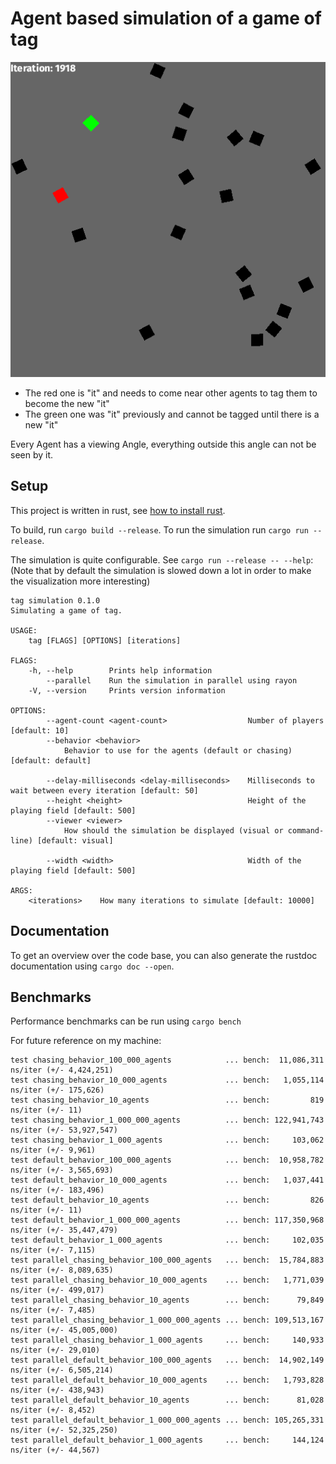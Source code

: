 # Agent based simulation of a game of tag

![screenshot](simulation.png)

* The red one is "it" and needs to come near other agents to tag them to become the new "it"
* The green one was "it" previously and cannot be tagged until there is a new "it"

Every Agent has a viewing Angle, everything outside this angle can not be seen by it.

## Setup

This project is written in rust, see [how to install rust](https://www.rust-lang.org/tools/install).

To build, run `cargo build --release`. To run the simulation run `cargo run --release`.

The simulation is quite configurable. See `cargo run --release -- --help`:
(Note that by default the simulation is slowed down a lot in order to make the visualization more interesting)
```
tag simulation 0.1.0
Simulating a game of tag.

USAGE:
    tag [FLAGS] [OPTIONS] [iterations]

FLAGS:
    -h, --help        Prints help information
        --parallel    Run the simulation in parallel using rayon
    -V, --version     Prints version information

OPTIONS:
        --agent-count <agent-count>                  Number of players [default: 10]
        --behavior <behavior>
            Behavior to use for the agents (default or chasing) [default: default]

        --delay-milliseconds <delay-milliseconds>    Milliseconds to wait between every iteration [default: 50]
        --height <height>                            Height of the playing field [default: 500]
        --viewer <viewer>
            How should the simulation be displayed (visual or command-line) [default: visual]

        --width <width>                              Width of the playing field [default: 500]

ARGS:
    <iterations>    How many iterations to simulate [default: 10000]
```

## Documentation

To get an overview over the code base, you can also generate the rustdoc documentation using `cargo doc --open`.

## Benchmarks
Performance benchmarks can be run using `cargo bench`

For future reference on my machine:
```
test chasing_behavior_100_000_agents            ... bench:  11,086,311 ns/iter (+/- 4,424,251)
test chasing_behavior_10_000_agents             ... bench:   1,055,114 ns/iter (+/- 175,626)
test chasing_behavior_10_agents                 ... bench:         819 ns/iter (+/- 11)
test chasing_behavior_1_000_000_agents          ... bench: 122,941,743 ns/iter (+/- 53,927,547)
test chasing_behavior_1_000_agents              ... bench:     103,062 ns/iter (+/- 9,961)
test default_behavior_100_000_agents            ... bench:  10,958,782 ns/iter (+/- 3,565,693)
test default_behavior_10_000_agents             ... bench:   1,037,441 ns/iter (+/- 183,496)
test default_behavior_10_agents                 ... bench:         826 ns/iter (+/- 11)
test default_behavior_1_000_000_agents          ... bench: 117,350,968 ns/iter (+/- 35,447,479)
test default_behavior_1_000_agents              ... bench:     102,035 ns/iter (+/- 7,115)
test parallel_chasing_behavior_100_000_agents   ... bench:  15,784,883 ns/iter (+/- 8,089,635)
test parallel_chasing_behavior_10_000_agents    ... bench:   1,771,039 ns/iter (+/- 499,017)
test parallel_chasing_behavior_10_agents        ... bench:      79,849 ns/iter (+/- 7,485)
test parallel_chasing_behavior_1_000_000_agents ... bench: 109,513,167 ns/iter (+/- 45,005,000)
test parallel_chasing_behavior_1_000_agents     ... bench:     140,933 ns/iter (+/- 29,010)
test parallel_default_behavior_100_000_agents   ... bench:  14,902,149 ns/iter (+/- 6,505,214)
test parallel_default_behavior_10_000_agents    ... bench:   1,793,828 ns/iter (+/- 438,943)
test parallel_default_behavior_10_agents        ... bench:      81,028 ns/iter (+/- 8,452)
test parallel_default_behavior_1_000_000_agents ... bench: 105,265,331 ns/iter (+/- 52,325,250)
test parallel_default_behavior_1_000_agents     ... bench:     144,124 ns/iter (+/- 44,567)
```
